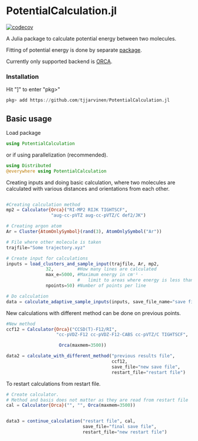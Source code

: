 # PotentialCalculation.jl
[![codecov](https://codecov.io/gh/tjjarvinen/PotentialCalculation.jl/branch/master/graph/badge.svg)](https://codecov.io/gh/tjjarvinen/PotentialCalculation.jl)

A Julia package to calculate potential energy between two molecules.

Fitting of potential energy is done by separate [package](https://github.com/tjjarvinen/PotentialFitting.jl).

Currently only supported backend is [ORCA](https://orcaforum.kofo.mpg.de).

### Installation

Hit "]" to enter "pkg>"
```julia
pkg> add https://github.com/tjjarvinen/PotentialCalculation.jl
```


## Basic usage

Load package

```julia
using PotentialCalculation
```

or if using parallelization (recommended).

```julia
using Distributed
@everywhere using PotentialCalculation
```

Creating inputs and doing basic calculation, where two molecules are calculated
with various distances and orientations from each other.

```julia

#Creating calculation method
mp2 = Calculator{Orca}("RI-MP2 RIJK TIGHTSCF",
                 "aug-cc-pVTZ aug-cc-pVTZ/C def2/JK")

# Creating argon atom
Ar = Cluster{AtomOnlySymbol}(rand(3), AtomOnlySymbol("Ar"))

# File where other molecule is taken
trajfile="Some trajectory.xyz"

# Create input for calculations
inputs = load_clusters_and_sample_input(trajfile, Ar, mp2,
               32,         #How many lines are calculated
               max_e=5000, #Maximum energy in cm⁻¹ -
                           #   limit to areas where energy is less than this
               npoints=50) #Number of points per line

# Do calculation
data = calculate_adaptive_sample_inputs(inputs, save_file_name="save file")
```

New calculations with different method can be done on previous points.

```julia
#New method
ccf12 = Calculator{Orca}("CCSD(T)-F12/RI",
                   "cc-pVDZ-F12 cc-pVDZ-F12-CABS cc-pVTZ/C TIGHTSCF",

                    Orca(maxmem=3500))

data2 = calculate_with_different_method("previous results file",
                                        ccf12,
                                        save_file="new save file",
                                        restart_file="restart file")
```

To restart calculations from restart file.

```julia
# Create calculator.
# Method and basis does not matter as they are read from restart file
cal = Calculator{Orca}("", "", Orca(maxmem=3500))


data3 = continue_calculation("restart file", cal,
                             save_file="final save file",
                             restart_file="new restart file")
```
